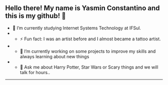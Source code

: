 ## Hello there! My name is Yasmin Constantino and this is my github! 👋

  - 🌱 I’m currently studying Internet Systems Technology at IFSul.
  - - ⚡ Fun fact: I was an artist before and I almost became a tattoo artist.
  - - 🔭 I’m currently working on some projects to improve my skills and always learning about new things
  - - 💬 Ask me about Harry Potter, Star Wars or Scary things and we will talk for hours..

  <hr>

<!--
<img style="width=100px;  src="Ghost Wallpaper.jpeg">
      -->



<!--
**yasminconstantino/yasminconstantino** is a ✨ _special_ ✨ repository because its `README.md` (this file) appears on your GitHub profile.

Here are some ideas to get you started:

- 🌱 I’m currently learning ...
- 👯 I’m looking to collaborate on ...
- 🤔 I’m looking for help with ...
- 💬 Ask me about ...
- 📫 How to reach me: ...
- 😄 Pronouns: ...
-->
